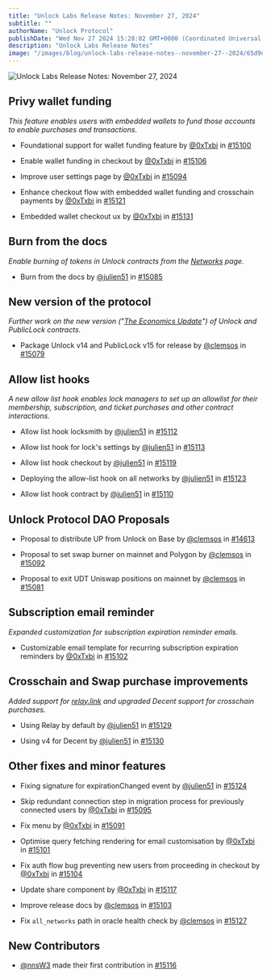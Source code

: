 ```yaml
---
title: "Unlock Labs Release Notes: November 27, 2024"
subtitle: ""
authorName: "Unlock Protocol"
publishDate: "Wed Nov 27 2024 15:28:02 GMT+0000 (Coordinated Universal Time)"
description: "Unlock Labs Release Notes"
image: "/images/blog/unlock-labs-release-notes--november-27--2024/65d9d5747d63fcedbb3bc9e487818fb8.jpg"
---
```


![Unlock Labs Release Notes: November 27, 2024](https://storage.googleapis.com/papyrus_images/65d9d5747d63fcedbb3bc9e487818fb8.jpg)

<div class="relative header-and-anchor"><h2 id="h-privy-wallet-funding">Privy wallet funding</h2></div><p><em>This feature enables users with embedded wallets to fund those accounts to enable purchases and transactions.</em></p><ul><li><p>Foundational support for wallet funding feature by <a target="_blank" rel="noopener noreferrer nofollow ugc" class="dont-break-out user-mention notranslate" href="https://github.com/0xTxbi"><u>@0xTxbi</u></a> in <a target="_blank" rel="noopener noreferrer nofollow ugc" class="dont-break-out issue-link js-issue-link" href="https://github.com/unlock-protocol/unlock/pull/15100"><u>#15100</u></a></p></li><li><p>Enable wallet funding in checkout by <a target="_blank" rel="noopener noreferrer nofollow ugc" class="dont-break-out user-mention notranslate" href="https://github.com/0xTxbi"><u>@0xTxbi</u></a> in <a target="_blank" rel="noopener noreferrer nofollow ugc" class="dont-break-out issue-link js-issue-link" href="https://github.com/unlock-protocol/unlock/pull/15106"><u>#15106</u></a></p></li><li><p>Improve user settings page by <a target="_blank" rel="noopener noreferrer nofollow ugc" class="dont-break-out user-mention notranslate" href="https://github.com/0xTxbi"><u>@0xTxbi</u></a> in <a target="_blank" rel="noopener noreferrer nofollow ugc" class="dont-break-out issue-link js-issue-link" href="https://github.com/unlock-protocol/unlock/pull/15094"><u>#15094</u></a></p></li><li><p>Enhance checkout flow with embedded wallet funding and crosschain payments by <a target="_blank" rel="noopener noreferrer nofollow ugc" class="dont-break-out user-mention notranslate" href="https://github.com/0xTxbi"><u>@0xTxbi</u></a> in <a target="_blank" rel="noopener noreferrer nofollow ugc" class="dont-break-out issue-link js-issue-link" href="https://github.com/unlock-protocol/unlock/pull/15121"><u>#15121</u></a></p></li><li><p>Embedded wallet checkout ux by <a target="_blank" rel="noopener noreferrer nofollow ugc" class="dont-break-out user-mention notranslate" href="https://github.com/0xTxbi"><u>@0xTxbi</u></a> in <a target="_blank" rel="noopener noreferrer nofollow ugc" class="dont-break-out issue-link js-issue-link" href="https://github.com/unlock-protocol/unlock/pull/15131"><u>#15131</u></a></p></li></ul><div class="relative header-and-anchor"><h2 id="h-burn-from-the-docs">Burn from the docs</h2></div><p><em>Enable burning of tokens in Unlock contracts from the </em><a target="_blank" rel="noopener noreferrer nofollow ugc" class="dont-break-out" href="https://docs.unlock-protocol.com/core-protocol/unlock/networks"><em>Networks</em></a><em> page.</em></p><ul><li><p>Burn from the docs by <a target="_blank" rel="noopener noreferrer nofollow ugc" class="dont-break-out user-mention notranslate" href="https://github.com/julien51"><u>@julien51</u></a> in <a target="_blank" rel="noopener noreferrer nofollow ugc" class="dont-break-out issue-link js-issue-link" href="https://github.com/unlock-protocol/unlock/pull/15085"><u>#15085</u></a></p></li></ul><div class="relative header-and-anchor"><h2 id="h-new-version-of-the-protocol">New version of the protocol</h2></div><p><em>Further work on the new version ("</em><a target="_blank" rel="noopener noreferrer nofollow ugc" class="dont-break-out" href="https://unlock-protocol.com/blog/unlock-protocol-v15---the-economics-update-"><em>The Economics Update</em></a><em>") of Unlock and PublicLock contracts.</em></p><ul><li><p>Package Unlock v14 and PublicLock v15 for release by <a target="_blank" rel="noopener noreferrer nofollow ugc" class="dont-break-out user-mention notranslate" href="https://github.com/clemsos"><u>@clemsos</u></a> in <a target="_blank" rel="noopener noreferrer nofollow ugc" class="dont-break-out issue-link js-issue-link" href="https://github.com/unlock-protocol/unlock/pull/15079"><u>#15079</u></a></p></li></ul><div class="relative header-and-anchor"><h2 id="h-allow-list-hooks">Allow list hooks</h2></div><p><em>A new allow list hook enables lock managers to set up an allowlist for their membership, subscription, and ticket purchases and other contract interactions.</em></p><ul><li><p>Allow list hook locksmith by <a target="_blank" rel="noopener noreferrer nofollow ugc" class="dont-break-out user-mention notranslate" href="https://github.com/julien51"><u>@julien51</u></a> in <a target="_blank" rel="noopener noreferrer nofollow ugc" class="dont-break-out issue-link js-issue-link" href="https://github.com/unlock-protocol/unlock/pull/15112"><u>#15112</u></a></p></li><li><p>Allow list hook for lock's settings by <a target="_blank" rel="noopener noreferrer nofollow ugc" class="dont-break-out user-mention notranslate" href="https://github.com/julien51"><u>@julien51</u></a> in <a target="_blank" rel="noopener noreferrer nofollow ugc" class="dont-break-out issue-link js-issue-link" href="https://github.com/unlock-protocol/unlock/pull/15113"><u>#15113</u></a></p></li><li><p>Allow list hook checkout by <a target="_blank" rel="noopener noreferrer nofollow ugc" class="dont-break-out user-mention notranslate" href="https://github.com/julien51"><u>@julien51</u></a> in <a target="_blank" rel="noopener noreferrer nofollow ugc" class="dont-break-out issue-link js-issue-link" href="https://github.com/unlock-protocol/unlock/pull/15119"><u>#15119</u></a></p></li><li><p>Deploying the allow-list hook on all networks by <a target="_blank" rel="noopener noreferrer nofollow ugc" class="dont-break-out user-mention notranslate" href="https://github.com/julien51"><u>@julien51</u></a> in <a target="_blank" rel="noopener noreferrer nofollow ugc" class="dont-break-out issue-link js-issue-link" href="https://github.com/unlock-protocol/unlock/pull/15123"><u>#15123</u></a></p></li><li><p>Allow list hook contract by <a target="_blank" rel="noopener noreferrer nofollow ugc" class="dont-break-out user-mention notranslate" href="https://github.com/julien51"><u>@julien51</u></a> in <a target="_blank" rel="noopener noreferrer nofollow ugc" class="dont-break-out issue-link js-issue-link" href="https://github.com/unlock-protocol/unlock/pull/15110"><u>#15110</u></a></p></li></ul><div class="relative header-and-anchor"><h2 id="h-unlock-protocol-dao-proposals">Unlock Protocol DAO Proposals</h2></div><ul><li><p>Proposal to distribute UP from Unlock on Base by <a target="_blank" rel="noopener noreferrer nofollow ugc" class="dont-break-out user-mention notranslate" href="https://github.com/clemsos"><u>@clemsos</u></a> in <a target="_blank" rel="noopener noreferrer nofollow ugc" class="dont-break-out issue-link js-issue-link" href="https://github.com/unlock-protocol/unlock/pull/14613"><u>#14613</u></a></p></li><li><p>Proposal to set swap burner on mainnet and Polygon by <a target="_blank" rel="noopener noreferrer nofollow ugc" class="dont-break-out user-mention notranslate" href="https://github.com/clemsos"><u>@clemsos</u></a> in <a target="_blank" rel="noopener noreferrer nofollow ugc" class="dont-break-out issue-link js-issue-link" href="https://github.com/unlock-protocol/unlock/pull/15092"><u>#15092</u></a></p></li><li><p>Proposal to exit UDT Uniswap positions on mainnet by <a target="_blank" rel="noopener noreferrer nofollow ugc" class="dont-break-out user-mention notranslate" href="https://github.com/clemsos"><u>@clemsos</u></a> in <a target="_blank" rel="noopener noreferrer nofollow ugc" class="dont-break-out issue-link js-issue-link" href="https://github.com/unlock-protocol/unlock/pull/15081"><u>#15081</u></a></p></li></ul><div class="relative header-and-anchor"><h2 id="h-subscription-email-reminder">Subscription email reminder</h2></div><p><em>Expanded customization for subscription expiration reminder emails.</em></p><ul><li><p>Customizable email template for recurring subscription expiration reminders by <a target="_blank" rel="noopener noreferrer nofollow ugc" class="dont-break-out user-mention notranslate" href="https://github.com/0xTxbi"><u>@0xTxbi</u></a> in <a target="_blank" rel="noopener noreferrer nofollow ugc" class="dont-break-out issue-link js-issue-link" href="https://github.com/unlock-protocol/unlock/pull/15102"><u>#15102</u></a></p></li></ul><div class="relative header-and-anchor"><h2 id="h-crosschain-and-swap-purchase-improvements">Crosschain and Swap purchase improvements</h2></div><p><em>Added support for </em><a target="_blank" rel="noopener noreferrer nofollow ugc" class="dont-break-out" href="http://relay.link"><em>relay.link</em></a><em> and upgraded Decent support for crosschain purchases.</em></p><ul><li><p>Using Relay by default by <a target="_blank" rel="noopener noreferrer nofollow ugc" class="dont-break-out user-mention notranslate" href="https://github.com/julien51"><u>@julien51</u></a> in <a target="_blank" rel="noopener noreferrer nofollow ugc" class="dont-break-out issue-link js-issue-link" href="https://github.com/unlock-protocol/unlock/pull/15129"><u>#15129</u></a></p></li><li><p>Using v4 for Decent by <a target="_blank" rel="noopener noreferrer nofollow ugc" class="dont-break-out user-mention notranslate" href="https://github.com/julien51"><u>@julien51</u></a> in <a target="_blank" rel="noopener noreferrer nofollow ugc" class="dont-break-out issue-link js-issue-link" href="https://github.com/unlock-protocol/unlock/pull/15130"><u>#15130</u></a></p></li></ul><div class="relative header-and-anchor"><h2 id="h-other-fixes-and-minor-features">Other fixes and minor features</h2></div><ul><li><p>Fixing signature for expirationChanged event by <a target="_blank" rel="noopener noreferrer nofollow ugc" class="dont-break-out user-mention notranslate" href="https://github.com/julien51"><u>@julien51</u></a> in <a target="_blank" rel="noopener noreferrer nofollow ugc" class="dont-break-out issue-link js-issue-link" href="https://github.com/unlock-protocol/unlock/pull/15124"><u>#15124</u></a></p></li><li><p>Skip redundant connection step in migration process for previously connected users by <a target="_blank" rel="noopener noreferrer nofollow ugc" class="dont-break-out user-mention notranslate" href="https://github.com/0xTxbi"><u>@0xTxbi</u></a> in <a target="_blank" rel="noopener noreferrer nofollow ugc" class="dont-break-out issue-link js-issue-link" href="https://github.com/unlock-protocol/unlock/pull/15095"><u>#15095</u></a></p></li><li><p>Fix menu by <a target="_blank" rel="noopener noreferrer nofollow ugc" class="dont-break-out user-mention notranslate" href="https://github.com/0xTxbi"><u>@0xTxbi</u></a> in <a target="_blank" rel="noopener noreferrer nofollow ugc" class="dont-break-out issue-link js-issue-link" href="https://github.com/unlock-protocol/unlock/pull/15091"><u>#15091</u></a></p></li><li><p>Optimise query fetching rendering for email customisation by <a target="_blank" rel="noopener noreferrer nofollow ugc" class="dont-break-out user-mention notranslate" href="https://github.com/0xTxbi"><u>@0xTxbi</u></a> in <a target="_blank" rel="noopener noreferrer nofollow ugc" class="dont-break-out issue-link js-issue-link" href="https://github.com/unlock-protocol/unlock/pull/15101"><u>#15101</u></a></p></li><li><p>Fix auth flow bug preventing new users from proceeding in checkout by <a target="_blank" rel="noopener noreferrer nofollow ugc" class="dont-break-out user-mention notranslate" href="https://github.com/0xTxbi"><u>@0xTxbi</u></a> in <a target="_blank" rel="noopener noreferrer nofollow ugc" class="dont-break-out issue-link js-issue-link" href="https://github.com/unlock-protocol/unlock/pull/15104"><u>#15104</u></a></p></li><li><p>Update share component by <a target="_blank" rel="noopener noreferrer nofollow ugc" class="dont-break-out user-mention notranslate" href="https://github.com/0xTxbi"><u>@0xTxbi</u></a> in <a target="_blank" rel="noopener noreferrer nofollow ugc" class="dont-break-out issue-link js-issue-link" href="https://github.com/unlock-protocol/unlock/pull/15117"><u>#15117</u></a></p></li><li><p>Improve release docs by <a target="_blank" rel="noopener noreferrer nofollow ugc" class="dont-break-out user-mention notranslate" href="https://github.com/clemsos"><u>@clemsos</u></a> in <a target="_blank" rel="noopener noreferrer nofollow ugc" class="dont-break-out issue-link js-issue-link" href="https://github.com/unlock-protocol/unlock/pull/15103"><u>#15103</u></a></p></li><li><p>Fix <code>all_networks</code> path in oracle health check by <a target="_blank" rel="noopener noreferrer nofollow ugc" class="dont-break-out user-mention notranslate" href="https://github.com/clemsos"><u>@clemsos</u></a> in <a target="_blank" rel="noopener noreferrer nofollow ugc" class="dont-break-out issue-link js-issue-link" href="https://github.com/unlock-protocol/unlock/pull/15127"><u>#15127</u></a></p></li></ul><div class="relative header-and-anchor"><h2 id="h-new-contributors">New Contributors</h2></div><ul><li><p><a target="_blank" rel="noopener noreferrer nofollow ugc" class="dont-break-out user-mention notranslate" href="https://github.com/nnsW3"><u>@nnsW3</u></a> made their first contribution in <a target="_blank" rel="noopener noreferrer nofollow ugc" class="dont-break-out issue-link js-issue-link" href="https://github.com/unlock-protocol/unlock/pull/15116"><u>#15116</u></a></p><p></p></li></ul><p></p>